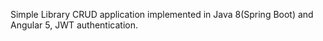 Simple Library CRUD application implemented in Java 8(Spring Boot) and Angular 5, JWT authentication.
